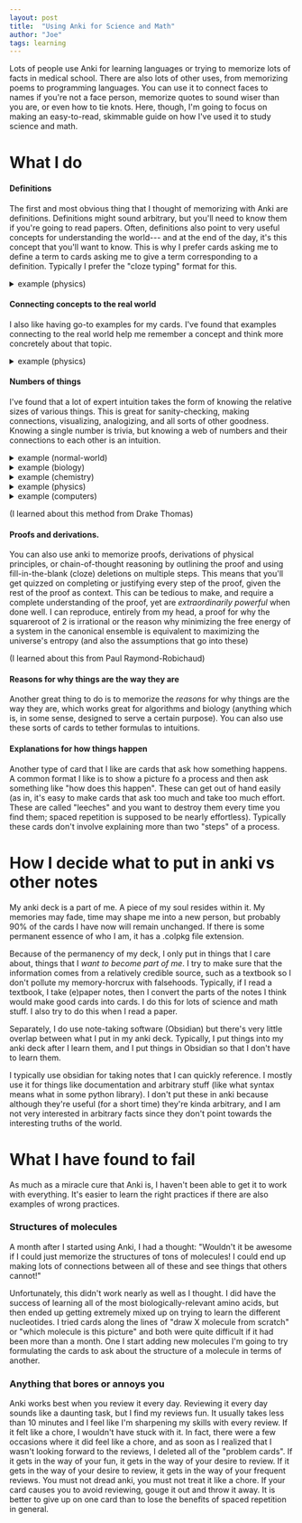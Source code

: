 ```yaml
---
layout: post
title:  "Using Anki for Science and Math"
author: "Joe"
tags: learning
---
```

Lots of people use Anki for learning languages or trying to memorize lots of facts in medical school. There are also lots of other uses, from memorizing poems to programming languages. You can use it to connect faces to names if you're not a face person, memorize quotes to sound wiser than you are, or even how to tie knots. Here, though, I'm going to focus on making an easy-to-read, skimmable guide on how I've used it to study science and math.

# What I do
#### Definitions
The first and most obvious thing that I thought of memorizing with Anki are definitions. Definitions might sound arbitrary, but you'll need to know them if you're going to read papers. Often, definitions also point to very useful concepts for understanding the world--- and at the end of the day, it's this concept that you'll want to know. This is why I prefer cards asking me to define a term to cards asking me to give a term corresponding to a definition. Typically I prefer the "cloze typing" format for this.

<details> 
<summary> example (physics) </summary>
A first order phase transition is one which has {{c1::a discontinuity in the first derivative of Free Energy}}
</details>

#### Connecting concepts to the real world
I also like having go-to examples for my cards. I've found that examples connecting to the real world help me remember a concept and think more concretely about that topic.

<details> 
<summary> example (physics) </summary>
Transition from liquid to gas is a {{c1::first}}-order transition.
</details>

#### Numbers of things
I've found that a lot of expert intuition takes the form of knowing the relative sizes of various things. This is great for sanity-checking, making connections, visualizing, analogizing, and all sorts of other goodness. Knowing a single number is trivia, but knowing a web of numbers and their connections to each other is an intuition.

<details> 
<summary> 
  example (normal-world) 
</summary>
  `A blue whale can reach lengths of {{c2::30 meters}} and weigh {{c1::200 tons}}.`
</details>

<details> 
<summary> 
  example (biology) 
</summary>
  The genome of {{c2::an E. Coli bacterium}} is about {{c1::5 Mbp (5,000,000 base pairs)}}, with about {{c3::4000}} protein-encoding genes
</details>

<details> 
<summary> 
  example (chemistry) 
</summary>
  A concentration of 1 Molar is equivalent to one molecule per {{c1::cubic nanometer (nm^3) or yoctoliter}}
</details>

<details> 
<summary> 
  example (physics) 
</summary>
  The peak blackbody emission wavelength of humans is about {{c1::10 microns (1000 cm^-1)}}
</details>

<details> 
<summary> 
  example (computers) 
</summary>
  FLOPs of RTX 4090
  80 Trillion
80 TFLOPs
https://en.wikipedia.org/wiki/FLOPS#Hardware_costs
</details>

(I learned about this method from Drake Thomas)

#### Proofs and derivations.
You can also use anki to memorize proofs, derivations of physical principles, or chain-of-thought reasoning by outlining the proof and using fill-in-the-blank (cloze) deletions on multiple steps. This means that you'll get quizzed on completing or justifying every step of the proof, given the rest of the proof as context. This can be tedious to make, and require a complete understanding of the proof, yet are *extraordinarily powerful* when done well. I can reproduce, entirely from my head, a proof for why the squareroot of 2 is irrational or the reason why minimizing the free energy of a system in the canonical ensemble is equivalent to maximizing the universe's entropy (and also the assumptions that go into these)

(I learned about this from Paul Raymond-Robichaud)

#### Reasons for why things are the way they are
Another great thing to do is to memorize the *reasons* for why things are the way they are, which works great for algorithms and biology (anything which is, in some sense, designed to serve a certain purpose). You can also use these sorts of cards to tether formulas to intuitions.

#### Explanations for how things happen
Another type of card that I like are cards that ask how something happens. A common format I like is to show a picture fo a process and then ask something like "how does this happen". These can get out of hand easily (as in, it's easy to make cards that ask too much and take too much effort. These are called "leeches" and you want to destroy them every time you find them; spaced repetition is supposed to be nearly effortless). Typically these cards don't involve explaining more than two "steps" of a process.

# How I decide what to put in anki vs other notes
My anki deck is a part of me. A piece of my soul resides within it. My memories may fade, time may shape me into a new person, but probably 90% of the cards I have now will remain unchanged. If there is some permanent essence of who I am, it has a .colpkg file extension.

Because of the permanency of my deck, I only put in things that I care about, things that I *want to become part of me*. I try to make sure that the information comes from a relatively credible source, such as a textbook so I don't pollute my memory-horcrux with falsehoods. Typically, if I read a textbook, I take (e)paper notes, then I convert the parts of the notes I think would make good cards into cards. I do this for lots of science and math stuff.  I also try to do this when I read a paper.

Separately, I do use note-taking software (Obsidian) but there's very little overlap between what I put in my anki deck. Typically, I put things into my anki deck after I learn them, and I put things in Obsidian so that I don't have to learn them.

I typically use obsidian for taking notes that I can quickly reference. I mostly use it for things like documentation and arbitrary stuff (like what syntax means what in some python library). I don't put these in anki because although they're useful (for a short time) they're kinda arbitrary, and I am not very interested in arbitrary facts since they don't point towards the interesting truths of the world.

# What I have found to fail
As much as a miracle cure that Anki is, I haven't been able to get it to work with everything. It's easier to learn the right practices if there are also examples of wrong practices.

### Structures of molecules
A month after I started using Anki, I had a thought: "Wouldn't it be awesome if I could just memorize the structures of tons of molecules! I could end up making lots of connections between all of these and see things that others cannot!"

Unfortunately, this didn't work nearly as well as I thought. I did have the success of learning all of the most biologically-relevant amino acids, but then ended up getting extremely mixed up on trying to learn the different nucleotides. I tried cards along the lines of "draw X molecule from scratch" or "which molecule is this picture" and both were quite difficult if it had been more than a month. One I start adding new molecules I'm going to try formulating the cards to ask about the structure of a molecule in terms of another.

### Anything that bores or annoys you
Anki works best when you review it every day. Reviewing it every day sounds like a daunting task, but I find my reviews fun. It usually takes less than 10 minutes and I feel like I'm sharpening my skills with every review. If it felt like a chore, I wouldn't have stuck with it. In fact, there were a few occasions where it did feel like a chore, and as soon as I realized that I wasn't looking forward to the reviews, I deleted all of the "problem cards". If it gets in the way of your fun, it gets in the way of your desire to review. If it gets in the way of your desire to review, it gets in the way of your frequent reviews. You must not dread anki, you must not treat it like a chore. If your card causes you to avoid reviewing, gouge it out and throw it away. It is better to give up on one card than to lose the benefits of spaced repetition in general.

###


